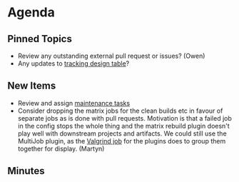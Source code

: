 Agenda
======

Pinned Topics
-------------
* Review any outstanding external pull request or issues? (Owen)
* Any updates to [tracking design table](https://github.com/mantidproject/documents/blob/master/Project-Management/TechnicalSteeringCommittee/reports/TSC-TrackingDesignProposals.md)? 

New Items
---------

* Review and assign [maintenance tasks](https://github.com/mantidproject/documents/blob/master/Project-Management/TechnicalSteeringCommittee/reports/MaintenanceTasks.md)
* Consider dropping the matrix jobs for the clean builds etc in favour of separate jobs as is done with pull requests. Motivation is that a failed job in the config stops the whole thing and the matrix rebuild plugin doesn't play well with downstream projects and artifacts. We could still use the MultiJob plugin, as the [Valgrind job](http://builds.mantidproject.org/view/Valgrind/job/valgrind_plugin_packages/) for the plugins does to group them together for display.  (Martyn) 

Minutes
-------

